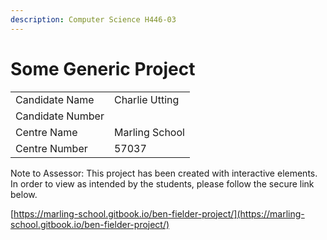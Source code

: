 ```yaml
---
description: Computer Science H446-03
---
```


# Some Generic Project

|                  |                |
| ---------------- | -------------- |
| Candidate Name   | Charlie Utting |
| Candidate Number |                |
| Centre Name      | Marling School |
| Centre Number    | 57037          |

Note to Assessor: This project has been created with interactive elements. In order to view as intended by the students, please follow the secure link below.

[https://marling-school.gitbook.io/ben-fielder-project/](https://marling-school.gitbook.io/ben-fielder-project/)
